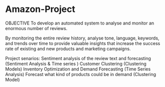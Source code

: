 # Amazon-Project
OBJECTIVE
To develop an automated system to analyse and monitor an enormous number of reviews. 

By monitoring the entire review history, analyse tone, language, keywords, and trends over time to provide valuable insights that increase the success rate of existing and new products and marketing campaigns.

Project senarios:
Sentiment analysis of the review text and forecasting (Sentiment Analysis & Time series )
Customer Clustering  (Clustering Models)
Inventory Optimization and Demand Forecasting (Time Series Analysis)
Forecast what kind of products could be in demand (Clustering Model)


